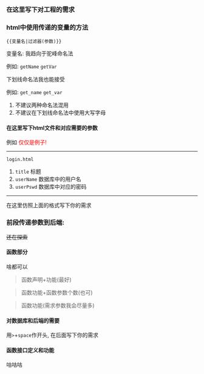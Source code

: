 ### 在这里写下对工程的需求

### html中使用传递的变量的方法

`{{变量名|过滤器(参数)}}`

变量名: 我趋向于驼峰命名法

例如: `getName` `getVar`

下划线命名法我也能接受

例如: `get_name` `get_var`

1. 不建议两种命名法混用
2. 不建议在下划线命名法中使用大写字母
#### 在这里写下html文件和对应需要的参数
例如 <font color = red>仅仅是例子!</font>

-----
`login.html` 
1. `title` 标题
2. `userName` 数据库中的用户名
3. `userPswd` 数据库中对应的密码
--------
在这里仿照上面的格式写下你的需求

### 前段传递参数到后端:
~~还在探索~~

#### 函数部分
啥都可以

> 函数声明+功能(最好)

> 函数功能+函数参数个数(也可)

> 函数功能(需求参数我会尽量多)
#### 对数据库和后端的需要
用`>`+`space`作开头, 在后面写下你的需求

#### 函数接口定义和功能
咕咕咕


